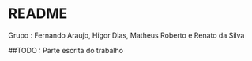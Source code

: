 # README
Grupo : Fernando Araujo, Higor Dias, Matheus Roberto e Renato da Silva

##TODO : Parte escrita do trabalho
